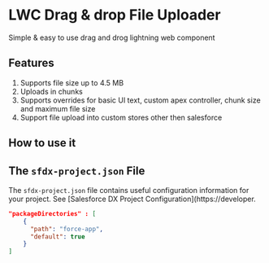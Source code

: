 # LWC Drag & drop File Uploader

Simple & easy to use drag and drog lightning web component 

## Features

1. Supports file size up to 4.5 MB
2. Uploads in chunks 
3. Supports overrides for basic UI text, custom apex controller, chunk size and maximum file size
4. Support file upload into custom stores other then salesforce  

## How to use it





## The `sfdx-project.json` File

The `sfdx-project.json` file contains useful configuration information for your project. See [Salesforce DX Project Configuration](https://developer.
```json
"packageDirectories" : [
    {
      "path": "force-app",
      "default": true
    }
]
```

